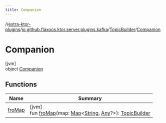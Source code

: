 ```yaml
---
title: Companion
---
```

//[extra-ktor-plugins](../../../../index.md)/[io.github.flaxoos.ktor.server.plugins.kafka](../../index.md)/[TopicBuilder](../index.md)/[Companion](index.md)



# Companion



[jvm]\
object [Companion](index.md)



## Functions


| Name | Summary |
|---|---|
| [froMap](fro-map.md) | [jvm]<br>fun [froMap](fro-map.md)(map: [Map](https://kotlinlang.org/api/latest/jvm/stdlib/kotlin.collections/-map/index.md)&lt;[String](https://kotlinlang.org/api/latest/jvm/stdlib/kotlin/-string/index.md), [Any](https://kotlinlang.org/api/latest/jvm/stdlib/kotlin/-any/index.md)?&gt;): [TopicBuilder](../index.md) |

